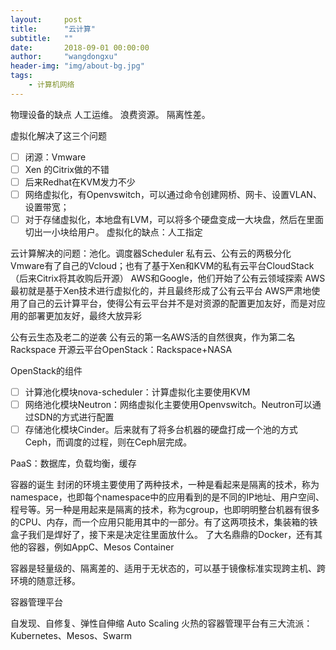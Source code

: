 ```yaml
---
layout:     post
title:      "云计算"
subtitle:   ""
date:       2018-09-01 00:00:00
author:     "wangdongxu"
header-img: "img/about-bg.jpg"
tags:
    - 计算机网络
---
```


物理设备的缺点
人工运维。
浪费资源。
隔离性差。

虚拟化解决了这三个问题
- [ ] 闭源：Vmware
- [ ] Xen 的Citrix做的不错
- [ ] 后来Redhat在KVM发力不少
- [ ] 网络虚拟化，有Openvswitch，可以通过命令创建网桥、网卡、设置VLAN、设置带宽；
- [ ] 对于存储虚拟化，本地盘有LVM，可以将多个硬盘变成一大块盘，然后在里面切出一小块给用户。
虚拟化的缺点：人工指定

云计算解决的问题：池化。调度器Scheduler
私有云、公有云的两极分化
Vmware有了自己的Vcloud；也有了基于Xen和KVM的私有云平台CloudStack（后来Citrix将其收购后开源）
AWS和Google，他们开始了公有云领域探索
AWS最初就是基于Xen技术进行虚拟化的，并且最终形成了公有云平台
AWS严肃地使用了自己的云计算平台，使得公有云平台并不是对资源的配置更加友好，而是对应用的部署更加友好，最终大放异彩

公有云生态及老二的逆袭
公有云的第一名AWS活的自然很爽，作为第二名Rackspace
开源云平台OpenStack：Rackspace+NASA


OpenStack的组件
- [ ] 计算池化模块nova-scheduler：计算虚拟化主要使用KVM
- [ ] 网络池化模块Neutron：网络虚拟化主要使用Openvswitch。Neutron可以通过SDN的方式进行配置
- [ ] 存储池化模块Cinder。后来就有了将多台机器的硬盘打成一个池的方式Ceph，而调度的过程，则在Ceph层完成。

PaaS：数据库，负载均衡，缓存

容器的诞生
封闭的环境主要使用了两种技术，一种是看起来是隔离的技术，称为namespace，也即每个namespace中的应用看到的是不同的IP地址、用户空间、程号等。另一种是用起来是隔离的技术，称为cgroup，也即明明整台机器有很多的CPU、内存，而一个应用只能用其中的一部分。有了这两项技术，集装箱的铁盒子我们是焊好了，接下来是决定往里面放什么。
了大名鼎鼎的Docker，还有其他的容器，例如AppC、Mesos Container

容器是轻量级的、隔离差的、适用于无状态的，可以基于镜像标准实现跨主机、跨环境的随意迁移。

容器管理平台

自发现、自修复、弹性自伸缩 Auto Scaling
火热的容器管理平台有三大流派：Kubernetes、Mesos、Swarm

